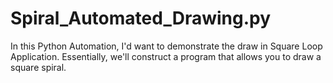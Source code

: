 # Spiral_Automated_Drawing.py

In this Python Automation, I'd want to demonstrate the draw in Square Loop Application. Essentially, we'll construct a program that allows you to draw a square spiral.
